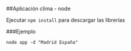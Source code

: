 ##Aplicación clima - node

Ejecutar ```npm install``` para descargar las librerías

###Ejemplo

```
node app -d "Madrid España"
``` 